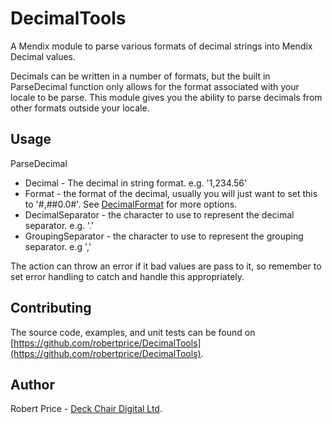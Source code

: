 # DecimalTools
A Mendix module to parse various formats of decimal strings into Mendix Decimal values.

Decimals can be written in a number of formats, but the built in ParseDecimal function only allows for the format associated with your locale to be parse. This module gives you the ability to parse decimals from other formats outside your locale.

## Usage

ParseDecimal

* Decimal - The decimal in string format. e.g. '1,234.56'
* Format - the format of the decimal, usually you will just want to set this to '#,##0.0#'. See [DecimalFormat](https://docs.oracle.com/javase/7/docs/api/java/text/DecimalFormat.html) for more options.
* DecimalSeparator - the character to use to represent the decimal separator. e.g. '.'
* GroupingSeparator - the character to use to represent the grouping separator. e.g ','

The action can throw an error if it bad values are pass to it, so remember to set error handling to catch and handle this appropriately.

## Contributing
The source code, examples, and unit tests can be found on [https://github.com/robertprice/DecimalTools](https://github.com/robertprice/DecimalTools).

## Author
Robert Price - [Deck Chair Digital Ltd](https://deckchair.digital/).
